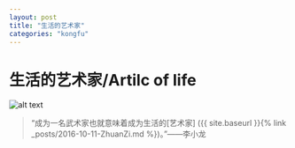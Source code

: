 ```yaml
---
layout: post
title: "生活的艺术家"
categories: "kongfu"
---
```

# 生活的艺术家/Artilc of life
![alt text](/images/bruce-lee.gif "Bruce Lee")

>“成为一名武术家也就意味着成为生活的[艺术家]
({{ site.baseurl }}{% link _posts/2016-10-11-ZhuanZi.md %})。”——李小龙
